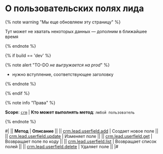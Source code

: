 # О пользовательских полях лида

{% note warning "Мы еще обновляем эту страницу" %}

Тут может не хватать некоторых данных — дополним в ближайшее время

{% endnote %}

{% if build == 'dev' %}

{% note alert "TO-DO _не выгружается на prod_" %}

- нужно вступление, соответствующее заголовку

{% endnote %}

{% endif %}

{% note info "Права" %}

**Scope**: [`crm`](../../../scopes/permissions.md) | **Кто может выполнять метод**: `любой пользователь`

{% endnote %}

#|
|| **Метод** | **Описание** ||
|| [crm.lead.userfield.add](./crm-lead-userfield-add.md) | Создает новое поле ||
|| [crm.lead.userfield.update](./crm-lead-userfield-update.md) | Изменяет поле ||
|| [crm.lead.userfield.get](./crm-lead-userfield-get.md) | Возвращает поле по коду ||
|| [crm.lead.userfield.list](./crm-lead-userfield-list.md) | Возвращает список полей ||
|| [crm.lead.userfield.delete](./crm-lead-userfield-delete.md) | Удаляет поле ||
|#